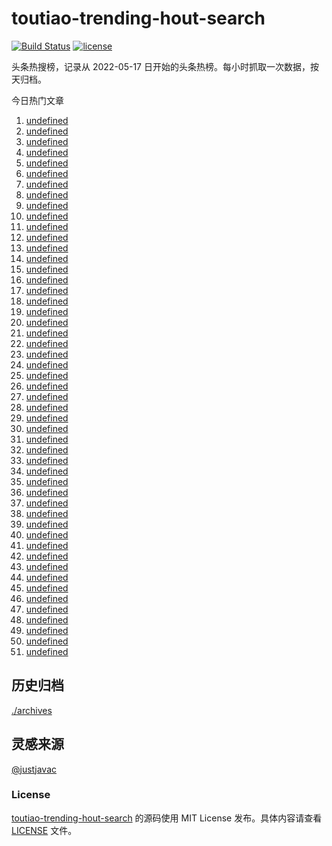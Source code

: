 <!--
 * @Author: WangLiShuai
 * @Date: 2022-05-17 14:08:06
 * @LastEditTime: 2022-05-18 14:25:12
 * @FilePath: \hot-search\toutiao-trending-hout-search\README.md
 * @Description:
-->

# toutiao-trending-hout-search

[![Build Status](https://github.com/justjavac/weibo-trending-hot-search/workflows/ci/badge.svg?branch=master)](https://github.com/wlswang/toutiao-trending-hout-search/actions) [![license](https://img.shields.io/github/license/wlswang/toutiao-trending-hout-search)](https://github.com/wlswang/toutiao-trending-hout-search/blob/master/LICENSE)

头条热搜榜，记录从 2022-05-17 日开始的头条热榜。每小时抓取一次数据，按天归档。

今日热门文章

<!-- BEGIN -->
  <!-- 最后更新时间 Wed May 18 2022 14:31:25 GMT+0800 (China Standard Time) -->
  1. [undefined](undefined)
2. [undefined](undefined)
3. [undefined](undefined)
4. [undefined](undefined)
5. [undefined](undefined)
6. [undefined](undefined)
7. [undefined](undefined)
8. [undefined](undefined)
9. [undefined](undefined)
10. [undefined](undefined)
11. [undefined](undefined)
12. [undefined](undefined)
13. [undefined](undefined)
14. [undefined](undefined)
15. [undefined](undefined)
16. [undefined](undefined)
17. [undefined](undefined)
18. [undefined](undefined)
19. [undefined](undefined)
20. [undefined](undefined)
21. [undefined](undefined)
22. [undefined](undefined)
23. [undefined](undefined)
24. [undefined](undefined)
25. [undefined](undefined)
26. [undefined](undefined)
27. [undefined](undefined)
28. [undefined](undefined)
29. [undefined](undefined)
30. [undefined](undefined)
31. [undefined](undefined)
32. [undefined](undefined)
33. [undefined](undefined)
34. [undefined](undefined)
35. [undefined](undefined)
36. [undefined](undefined)
37. [undefined](undefined)
38. [undefined](undefined)
39. [undefined](undefined)
40. [undefined](undefined)
41. [undefined](undefined)
42. [undefined](undefined)
43. [undefined](undefined)
44. [undefined](undefined)
45. [undefined](undefined)
46. [undefined](undefined)
47. [undefined](undefined)
48. [undefined](undefined)
49. [undefined](undefined)
50. [undefined](undefined)
51. [undefined](undefined)
  <!-- END -->

## 历史归档

[./archives](./archives)

## 灵感来源

[@justjavac](https://github.com/justjavac)

### License

[toutiao-trending-hout-search](https://github.com/wlswang/toutiao-trending-hout-search)
的源码使用 MIT License 发布。具体内容请查看 [LICENSE](./LICENSE) 文件。
